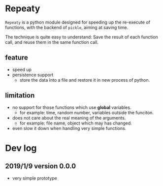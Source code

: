 # Repeaty

`Repeaty` is a python module designed for speeding up the re-execute of functions, with the backend of `pickle`, aiming at saving time.

The technique is quite easy to understand: Save the result of each function call, and reuse them in the same function call.

## feature

- speed up
- persistence support
  - store the data into a file and restore it in new process of python.

## limitation

- no support for those functions which use __global__ variables.
  - for example: time, random number, variables outside the funciton.
- does not care about the real meaning of the arguments.
  - for example: file name, object which may has changed.
- even slow it down when handling very simple functions.


# Dev log

## 2019/1/9 version 0.0.0

- very simple prototype